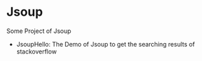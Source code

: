 # Jsoup
Some Project of Jsoup

- JsoupHello: The Demo of Jsoup to get the searching results of stackoverflow 